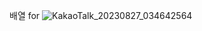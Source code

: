 배열 for
![KakaoTalk_20230827_034642564](https://github.com/byunjiin/CodingTest/assets/129635857/e90b3d73-9ee6-43e4-97aa-84c5bc02089b)
